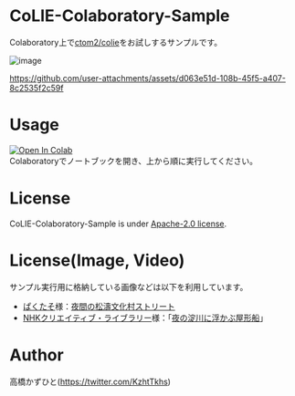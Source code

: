 # CoLIE-Colaboratory-Sample
Colaboratory上で[ctom2/colie](https://github.com/ctom2/colie)をお試しするサンプルです。<bR>

![image](https://github.com/user-attachments/assets/23677c23-1261-4624-b4ed-389f261b19fd)

https://github.com/user-attachments/assets/d063e51d-108b-45f5-a407-8c2535f2c59f

# Usage
[![Open In Colab](https://colab.research.google.com/assets/colab-badge.svg)](https://colab.research.google.com/github/Kazuhito00/CoLIE-Colaboratory-Sample/blob/main/CoLIE-Colaboratory-Sample.ipynb)<br>
Colaboratoryでノートブックを開き、上から順に実行してください。

# License 
CoLIE-Colaboratory-Sample is under [Apache-2.0 license](LICENSE).

# License(Image, Video)
サンプル実行用に格納している画像などは以下を利用しています。
* [ぱくたそ](https://www.pakutaso.com)様：[夜間の松濤文化村ストリート](https://www.pakutaso.com/20240513145post-51368.html)
* [NHKクリエイティブ・ライブラリー](https://www.nhk.or.jp/archives/creative/)様：「[夜の淀川に浮かぶ屋形船](https://www2.nhk.or.jp/archives/movies/?id=D0002020004_00000)」
  
# Author
高橋かずひと(https://twitter.com/KzhtTkhs)
